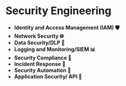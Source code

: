 # Security Engineering

- **Identity and Access Management (IAM) 🛡️**
- **Network Security 🌐**
- **Data Security/DLP 🔐**
- **Logging and Monitoring/SIEM 📊**
- **Security Compliance 📜**
- **Incident Response 🚨**
- **Security Automation 🤖**
- **Application Security/ API  🚀**